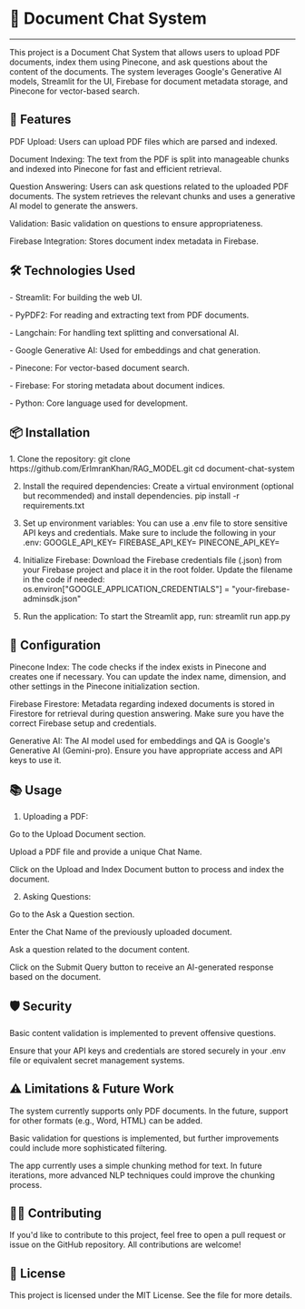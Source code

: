 <h1> 📄 Document Chat System </h1>
<hr>

This project is a Document Chat System that allows users to upload PDF documents, index them using Pinecone, and ask questions about the content of the documents. The system leverages Google's Generative AI models, Streamlit for the UI, Firebase for document metadata storage, and Pinecone for vector-based search.

<h2> 🚀 Features </h2> 

<p> PDF Upload: Users can upload PDF files which are parsed and indexed.</p>
<p> Document Indexing: The text from the PDF is split into manageable chunks and indexed into Pinecone for fast and efficient retrieval.</p>
<p> Question Answering: Users can ask questions related to the uploaded PDF documents. The system retrieves the relevant chunks and uses a generative AI model to generate the answers.</p>
<p> Validation: Basic validation on questions to ensure appropriateness.</p>
<p> Firebase Integration: Stores document index metadata in Firebase.</p>

<h2> 🛠️ Technologies Used </h2>

<p> - Streamlit: For building the web UI.</p>
<p> - PyPDF2: For reading and extracting text from PDF documents.</p>
<p> - Langchain: For handling text splitting and conversational AI.</p>
<p> - Google Generative AI: Used for embeddings and chat generation.</p>
<p> - Pinecone: For vector-based document search.</p>
<p> - Firebase: For storing metadata about document indices.</p>
<p> - Python: Core language used for development.</p>

<h2> 📦 Installation </h2>

<p> 1. Clone the repository:
git clone https://github.com/ErImranKhan/RAG_MODEL.git
cd document-chat-system

2. Install the required dependencies: Create a virtual environment (optional but recommended) and install dependencies.
pip install -r requirements.txt

3. Set up environment variables: You can use a .env file to store sensitive API keys and credentials. Make sure to include the following in your .env:
GOOGLE_API_KEY=<Your Google API Key>
FIREBASE_API_KEY=<Your Firebase API Key>
PINECONE_API_KEY=<Your Pinecone API Key>

4. Initialize Firebase: Download the Firebase credentials file (.json) from your Firebase project and place it in the root folder. Update the filename in the code if needed:
os.environ["GOOGLE_APPLICATION_CREDENTIALS"] = "your-firebase-adminsdk.json"

5. Run the application: To start the Streamlit app, run:
streamlit run app.py </p>

<h2> 🔧 Configuration </h2>
<p> Pinecone Index: The code checks if the index exists in Pinecone and creates one if necessary. You can update the index name, dimension, and other settings in the Pinecone initialization section.</p>

<p> Firebase Firestore: Metadata regarding indexed documents is stored in Firestore for retrieval during question answering. Make sure you have the correct Firebase setup and credentials. </p>

<p> Generative AI: The AI model used for embeddings and QA is Google's Generative AI (Gemini-pro). Ensure you have appropriate access and API keys to use it.</p>

<h2> 📚 Usage </h2>

1. Uploading a PDF:

  <p> Go to the Upload Document section. </p>
  <p> Upload a PDF file and provide a unique Chat Name. </p>
  <p> Click on the Upload and Index Document button to process and index the document.</p>

2. Asking Questions:
<p> Go to the Ask a Question section.</p>
<p> Enter the Chat Name of the previously uploaded document. </p>
<p> Ask a question related to the document content.</p>
<p> Click on the Submit Query button to receive an AI-generated response based on the document. </p>

<h2> 🛡️ Security </h2>
<p> Basic content validation is implemented to prevent offensive questions.</p>
<p> Ensure that your API keys and credentials are stored securely in your .env file or equivalent secret management systems. </p>

<h2> ⚠️ Limitations & Future Work </h2>

<p> The system currently supports only PDF documents. In the future, support for other formats (e.g., Word, HTML) can be added.</p>
<p> Basic validation for questions is implemented, but further improvements could include more sophisticated filtering. </p>
<p> The app currently uses a simple chunking method for text. In future iterations, more advanced NLP techniques could improve the chunking process. </p>

<h2> 🧑‍💻 Contributing </h2>
<p>If you'd like to contribute to this project, feel free to open a pull request or issue on the GitHub repository. All contributions are welcome!</p>

<h2> 📝 License </h2>
<p>This project is licensed under the MIT License. See the <c LICENSE> file for more details.</c>


